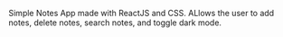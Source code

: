 Simple Notes App made with ReactJS and CSS. ALlows the user to add notes, delete notes, search notes, and toggle dark mode.

